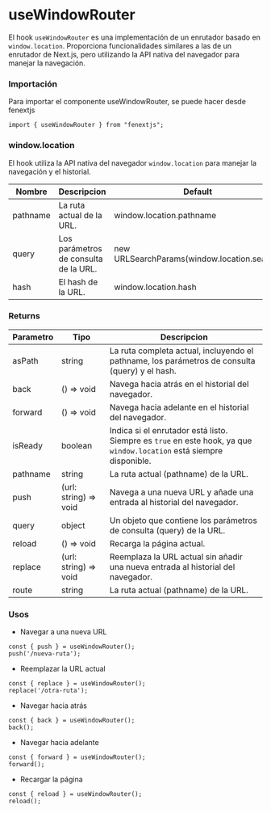 # useWindowRouter

El hook `useWindowRouter` es una implementación de un enrutador basado en `window.location`. Proporciona funcionalidades similares a las de un enrutador de Next.js, pero utilizando la API nativa del navegador para manejar la navegación.

### Importación

Para importar el componente useWindowRouter, se puede hacer desde fenextjs

```tsx copy
import { useWindowRouter } from "fenextjs";
```


### window.location

El hook utiliza la API nativa del navegador `window.location` para manejar la navegación y el historial.

| Nombre | Descripcion | Default |
| --- | --- | --- |
| pathname | La ruta actual de la URL. | window.location.pathname |
| query | Los parámetros de consulta de la URL. | new URLSearchParams(window.location.search) |
| hash | El hash de la URL. | window.location.hash |
### Returns

| Parametro | Tipo | Descripcion |
| --------- | ---- | ----------- |
| asPath | string  | La ruta completa actual, incluyendo el pathname, los parámetros de consulta (query) y el hash. |
| back | () =\> void  | Navega hacia atrás en el historial del navegador. |
| forward | () =\> void  | Navega hacia adelante en el historial del navegador. |
| isReady | boolean  | Indica si el enrutador está listo. Siempre es `true` en este hook, ya que `window.location` está siempre disponible. |
| pathname | string  | La ruta actual (pathname) de la URL. |
| push | (url: string) =\> void  | Navega a una nueva URL y añade una entrada al historial del navegador. |
| query | object  | Un objeto que contiene los parámetros de consulta (query) de la URL. |
| reload | () =\> void  | Recarga la página actual. |
| replace | (url: string) =\> void  | Reemplaza la URL actual sin añadir una nueva entrada al historial del navegador. |
| route | string  | La ruta actual (pathname) de la URL. |
### Usos

- Navegar a una nueva URL

```tsx copy
const { push } = useWindowRouter();
push('/nueva-ruta');
```

- Reemplazar la URL actual

```tsx copy
const { replace } = useWindowRouter();
replace('/otra-ruta');
```

- Navegar hacia atrás

```tsx copy
const { back } = useWindowRouter();
back();
```

- Navegar hacia adelante

```tsx copy
const { forward } = useWindowRouter();
forward();
```

- Recargar la página

```tsx copy
const { reload } = useWindowRouter();
reload();
```

